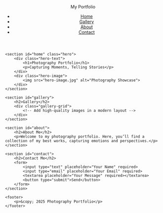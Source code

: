 <!DOCTYPE html>
<html lang="en">
<head>
    <meta charset="UTF-8">
    <meta name="viewport" content="width=device-width, initial-scale=1.0">
    <title>Photography Portfolio</title>
    <link rel="stylesheet" href="styles.css">
</head>
<body>
    <header>
        <div class="logo">My Portfolio</div>
        <nav>
            <ul>
                <li><a href="#home">Home</a></li>
                <li><a href="#gallery">Gallery</a></li>
                <li><a href="#about">About</a></li>
                <li><a href="#contact">Contact</a></li>
            </ul>
        </nav>
    </header>
    
    <section id="home" class="hero">
        <div class="hero-text">
            <h1>Photography Portfolio</h1>
            <p>Capturing Moments, Telling Stories</p>
        </div>
        <div class="hero-image">
            <img src="hero-image.jpg" alt="Photography Showcase">
        </div>
    </section>
    
    <section id="gallery">
        <h2>Gallery</h2>
        <div class="gallery-grid">
            <!-- Add high-quality images in a modern layout -->
        </div>
    </section>
    
    <section id="about">
        <h2>About Me</h2>
        <p>Welcome to my photography portfolio. Here, you’ll find a collection of my best works, capturing emotions and perspectives.</p>
    </section>
    
    <section id="contact">
        <h2>Contact Me</h2>
        <form>
            <input type="text" placeholder="Your Name" required>
            <input type="email" placeholder="Your Email" required>
            <textarea placeholder="Your Message" required></textarea>
            <button type="submit">Send</button>
        </form>
    </section>
    
    <footer>
        <p>&copy; 2025 Photography Portfolio</p>
    </footer>
</body>
</html>
